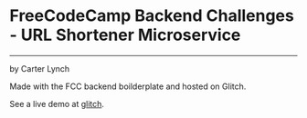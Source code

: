 # FreeCodeCamp Backend Challenges - URL Shortener Microservice

---

by Carter Lynch

Made with the FCC backend boilderplate and hosted on Glitch.

See a live demo at [glitch](https://cjl12-urlshorty.glitch.me).
